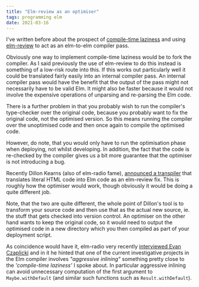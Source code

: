```yaml
---
title: "Elm-review as an optimiser"
tags: programming elm
date: 2021-03-16
---
```


I've written before about the prospect of [compile-time laziness](https://clouddev.pakk.io:4014/posts/2021-01-28-safe-dead-code-removal) and using [elm-review](https://package.elm-lang.org/packages/jfmengels/elm-review/latest/) to act as an elm-to-elm compiler pass.

Obviously one way to implement compile-time laziness would be to fork the compiler. As I said previously the use of elm-review to do this instead is something of a low-risk route into this. If this works out particularly well it could be translated fairly easily into an internal compiler pass. An internal compiler pass would have the benefit that the output of the pass might not necessarily have to be valid Elm. It might also be faster because it would not involve the expensive operations of unparsing and re-parsing the Elm code. 

There is a further problem in that you probably wish to run the compiler's type-checker over the original code, because you probably want to fix the original code, not the optimised version. So this means running the compiler over the unoptimised code and then once again to compile the optimised code.

However, do note, that you would only have to run the optimisation phase when deploying, not whilst developing. In addition, the fact that the code is re-checked by the compiler gives us a bit more guarantee that the optimiser is not introducing a bug.

Recently Dillon Kearns (also of elm-radio fame), [announced a transpiler](https://discourse.elm-lang.org/t/announcing-html-to-elm-com-and-elm-review-html-to-elm/7083) that translates literal HTML code into Elm code as an elm-review fix. This is roughly how the optimiser would work, though obviously it would be doing a quite different job.

Note, that the two are quite different, the whole point of Dillon's tool is to transform your source code and then use that as the actual new source, ie. the stuff that gets checked into version control. An optimiser on the other hand wants to keep the original code, so it would need to output the optimised code in a new directory which you then compiled as part of your deployment script.

As coincidence would have it, elm-radio very recently [interviewed Evan Czaplicki](https://elm-radio.com/episode/open-source-funding/) and in it he hinted that one of the current investigative projects in the Elm compiler involves *"aggressive inlining"* something pretty close to the *'compile-time laziness'* I spoke about. In particular aggressive inlining can avoid unnecessary computation of the first argument to `Maybe.withDefault` (and similar such functions such as `Result.withDefault`).
